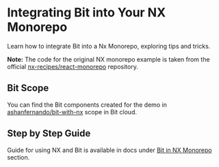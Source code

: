 # Integrating Bit into Your NX Monorepo
Learn how to integrate Bit into a Nx Monorepo, exploring tips and tricks. 

**Note:** The code for the original NX monorepo example is taken from the official [nx-recipes/react-monorepo](https://github.com/nrwl/nx-recipes/tree/main/react-monorepo) repository.

## Bit Scope
You can find the Bit components created for the demo in [ashanfernando/bit-with-nx](https://bit.cloud/ashanfernando/bit-with-nx) scope in Bit cloud.


## Step by Step Guide
Guide for using NX and Bit is available in docs under [Bit in NX Monorepo](https://bit.dev/reference/adopting-bit/nx/) section. 

